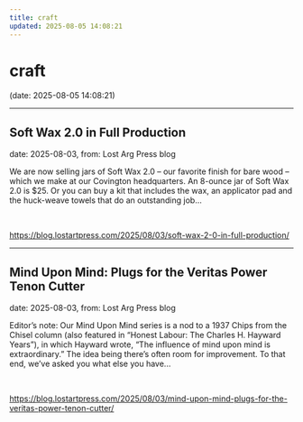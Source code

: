 ```yaml
---
title: craft
updated: 2025-08-05 14:08:21
---
```


# craft

(date: 2025-08-05 14:08:21)

---

## Soft Wax 2.0 in Full Production

date: 2025-08-03, from: Lost Arg Press blog

We are now selling jars of Soft Wax 2.0 – our favorite finish for bare wood – which we make at our Covington headquarters. An 8-ounce jar of Soft Wax 2.0 is $25. Or you can buy a kit that includes the wax, an applicator pad and the huck-weave towels that do an outstanding job... 

<br> 

<https://blog.lostartpress.com/2025/08/03/soft-wax-2-0-in-full-production/>

---

## Mind Upon Mind: Plugs for the Veritas Power Tenon Cutter

date: 2025-08-03, from: Lost Arg Press blog

Editor’s note: Our Mind Upon Mind series is a nod to a&#160;1937 Chips from the Chisel column&#160;(also featured in “Honest Labour: The Charles H. Hayward Years”), in which Hayward wrote, “The influence of mind upon mind is extraordinary.” The idea being there’s often room for improvement.&#160;To that end, we’ve asked you what else you have... 

<br> 

<https://blog.lostartpress.com/2025/08/03/mind-upon-mind-plugs-for-the-veritas-power-tenon-cutter/>

